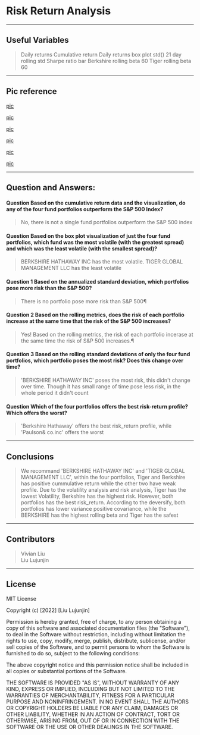 # Risk Return Analysis
---

## Useful Variables
  > Daily returns
Cumulative return
Daily returns box plot std()
21 day rolling std
Sharpe ratio bar
Berkshire rolling beta 60
Tiger rolling beta 60
---

## Pic reference
[pic](https://github.com/liulujunjin-vivian/module4/blob/main/Pics/cumlative%20returns.jpg)   

[pic](https://github.com/liulujunjin-vivian/module4/blob/main/Pics/Four%20Fund%20Volatility.jpg)  

[pic](https://github.com/liulujunjin-vivian/module4/blob/main/Pics/21%20day%20rolling%20standard.jpg)   

[pic](https://github.com/liulujunjin-vivian/module4/blob/main/Pics/sharpe%20ratio%20bar.jpg)    

[pic](https://github.com/liulujunjin-vivian/module4/blob/main/Pics/berkshire%20rolling%20beta%2060.jpg)   

[pic](https://github.com/liulujunjin-vivian/module4/blob/main/Pics/Screen%20Shot%202022-07-14%20at%202.20.55%20AM.jpg)   

---

## Question and Answers:

#### Question Based on the cumulative return data and the visualization, do any of the four fund portfolios outperform the S&P 500 Index?     
  > No, there is not a single fund portfolios outperform the S&P 500 index

#### Question Based on the box plot visualization of just the four fund portfolios, which fund was the most volatile (with the greatest spread) and which was the least volatile (with the smallest spread)?    

  > BERKSHIRE HATHAWAY INC has the most volatile. TIGER GLOBAL MANAGEMENT LLC has the least volatile

#### Question 1 Based on the annualized standard deviation, which portfolios pose more risk than the S&P 500?   
  > There is no portfolio pose more risk than S&P 500¶

#### Question 2 Based on the rolling metrics, does the risk of each portfolio increase at the same time that the risk of the S&P 500 increases?   

  >Yes! Based on the rolling metrics, the risk of each portfolio incerase at the same time the risk of S&P 500 increases.¶


#### Question 3 Based on the rolling standard deviations of only the four fund portfolios, which portfolio poses the most risk? Does this change over time?   

  >'BERKSHIRE HATHAWAY INC' poses the most risk, this didn't change over time. Though it has small range of time pose less risk, in the whole period it didn't count

#### Question Which of the four portfolios offers the best risk-return profile? Which offers the worst?   

  > 'Berkshire Hathaway' offers the best risk_return profile, while 'Paulson& co.inc' offers the worst

----

## Conclusions   
  >We recommand 'BERKSHIRE HATHAWAY INC' and 'TIGER GLOBAL MANAGEMENT LLC', within the four portfolios, Tiger and Berkshire has positive cummulative return while the other two have weak profile. Due to the volatility analysis and risk analysis, Tiger has the lowest Volatility, Berkshire has the highest risk. However, both portfolios has the best risk_return. According to the deversify, both portfolios has lower variance positive covariance, while the BERKSHIRE has the highest rolling beta and Tiger has the safest
---

## Contributors    

  > Vivian Liu   
    Liu Lujunjin

 ---

## License
MIT License

Copyright (c) [2022] [Liu Lujunjin]

Permission is hereby granted, free of charge, to any person obtaining a copy of this software and associated documentation files (the "Software"), to deal in the Software without restriction, including without limitation the rights to use, copy, modify, merge, publish, distribute, sublicense, and/or sell copies of the Software, and to permit persons to whom the Software is furnished to do so, subject to the following conditions:

The above copyright notice and this permission notice shall be included in all copies or substantial portions of the Software.

THE SOFTWARE IS PROVIDED "AS IS", WITHOUT WARRANTY OF ANY KIND, EXPRESS OR IMPLIED, INCLUDING BUT NOT LIMITED TO THE WARRANTIES OF MERCHANTABILITY, FITNESS FOR A PARTICULAR PURPOSE AND NONINFRINGEMENT. IN NO EVENT SHALL THE AUTHORS OR COPYRIGHT HOLDERS BE LIABLE FOR ANY CLAIM, DAMAGES OR OTHER LIABILITY, WHETHER IN AN ACTION OF CONTRACT, TORT OR OTHERWISE, ARISING FROM, OUT OF OR IN CONNECTION WITH THE SOFTWARE OR THE USE OR OTHER DEALINGS IN THE SOFTWARE.
